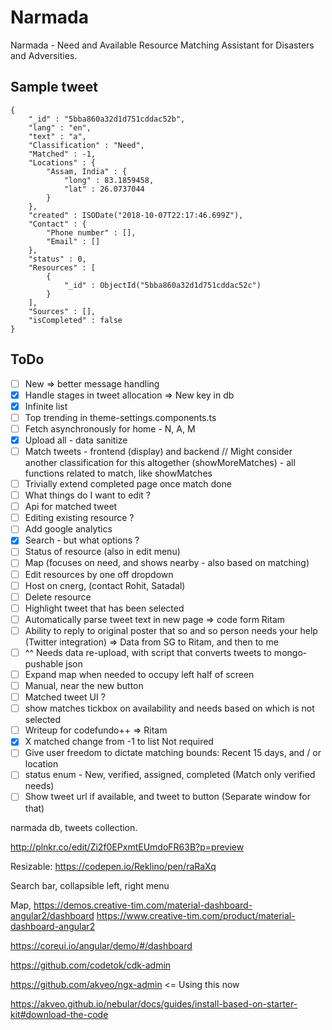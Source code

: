 # Narmada
Narmada - Need and Available Resource Matching Assistant for Disasters and Adversities.

## Sample tweet

```
{
    "_id" : "5bba860a32d1d751cddac52b",
    "lang" : "en",
    "text" : "a",
    "Classification" : "Need",
    "Matched" : -1,
    "Locations" : {
        "Assam, India" : {
            "long" : 83.1859458,
            "lat" : 26.0737044
        }
    },
    "created" : ISODate("2018-10-07T22:17:46.699Z"),
    "Contact" : {
        "Phone number" : [],
        "Email" : []
    },
    "status" : 0,
    "Resources" : [ 
        {
            "_id" : ObjectId("5bba860a32d1d751cddac52c")
        }
    ],
    "Sources" : [],
    "isCompleted" : false
}
```

<!-- {"_id":"907538578267353088","loc":"","tln":"","plt":"","cr":{"$date":"2017-09-12T04:07:12.000Z"},"pln":"","lang":"en","p":"","tlt":"","f":"","flrs":9,"acr":{"$date":"2017-02-02T11:58:16.000Z"},"t":"RT @DailyMonitor: Floods ravage four villages in Mbarara https://t.co/wwlOfyJlnp","uid":"827207015588040704","cc":""}, -->

## ToDo

- [ ] New => better message handling
- [X] Handle stages in tweet allocation => New key in db
- [X] Infinite list
- [ ] Top trending in theme-settings.components.ts 
- [ ] Fetch asynchronously for home - N, A, M
- [X] Upload all - data sanitize
- [ ] Match tweets - frontend (display) and backend // Might consider another classification for this altogether (showMoreMatches) - all functions related to match, like showMatches
- [ ] Trivially extend completed page once match done
- [ ] What things do I want to edit ?
- [ ] Api for matched tweet
- [ ] Editing existing resource ?
- [ ] Add google analytics 
- [X] Search  - but what options ?
- [ ] Status of resource (also in edit menu)
- [ ] Map (focuses on need, and shows nearby - also based on matching)
- [ ] Edit resources by one off dropdown
- [ ] Host on cnerg, (contact Rohit, Satadal)
- [ ] Delete resource
- [ ] Highlight tweet that has been selected
- [ ] Automatically parse tweet text in new page => code form Ritam
- [ ] Ability to reply to original poster that so and so person needs your help (Twitter integration) => Data from SG to Ritam, and then to me
- [ ] ^^ Needs data re-upload, with script that converts tweets to mongo-pushable json
- [ ] Expand map when needed to occupy left half of screen
- [ ] Manual, near the new button
- [ ] Matched tweet UI ?
- [ ] show matches tickbox on availability and needs based on which is not selected
- [ ] Writeup for codefundo++ => Ritam
- [X] X matched change from -1 to list Not required
- [ ] Give user freedom to dictate matching bounds: Recent 15 days, and / or location
- [ ] status enum - New, verified, assigned, completed (Match only verified needs)
- [ ] Show tweet url if available, and tweet to button (Separate window for that) 

narmada db, tweets collection.

http://plnkr.co/edit/Zi2f0EPxmtEUmdoFR63B?p=preview

Resizable: https://codepen.io/Reklino/pen/raRaXq

Search bar, collapsible left, right menu

Map, 
https://demos.creative-tim.com/material-dashboard-angular2/dashboard
https://www.creative-tim.com/product/material-dashboard-angular2

https://coreui.io/angular/demo/#/dashboard

https://github.com/codetok/cdk-admin


https://github.com/akveo/ngx-admin <= Using this now

https://akveo.github.io/nebular/docs/guides/install-based-on-starter-kit#download-the-code